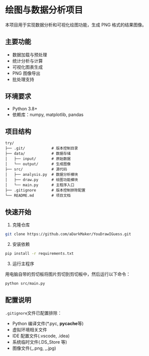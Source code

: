 # 绘图与数据分析项目

本项目用于实现数据分析和可视化绘图功能，生成 PNG 格式的结果图像。

## 主要功能

- 数据加载与预处理
- 统计分析与计算
- 可视化图表生成
- PNG 图像导出
- 批处理支持

## 环境要求

- Python 3.8+
- 依赖库：numpy, matplotlib, pandas

## 项目结构

```
try/
├── .git/            # 版本控制目录
├── data/            # 数据存储
│   ├── input/       # 原始数据
│   └── output/      # 生成图像
├── src/             # 源代码
│   ├── analysis.py  # 数据分析模块
│   ├── draw.py      # 绘图功能模块
│   └── main.py      # 主程序入口
├── .gitignore       # 版本控制排除配置
└── README.md        # 项目文档
```

## 快速开始

1. 克隆仓库

```bash
git clone https://github.com/aDarkMaker/YouDrawIGuess.git
```

2. 安装依赖

```bash
pip install -r requirements.txt
```

3. 运行主程序

用电脑自带的剪切板将图片剪切到剪切板中，然后运行以下命令：

```bash
python src/main.py
```

## 配置说明

`.gitignore`文件已配置排除：

- Python 编译文件(\*.pyc, **pycache**等)
- 虚拟环境相关文件
- IDE 配置文件(.vscode, .idea)
- 系统临时文件(.DS_Store 等)
- 图像文件(_.png, _.jpg)
